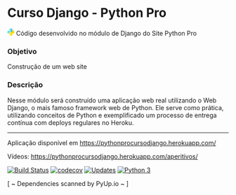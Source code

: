 # Curso Django - Python Pro
![icone python](pypro/base/static/img/python.png) 
Código desenvolvido no módulo de Django do Site Python Pro

### Objetivo
Construção de um web site

### Descrição
Nesse módulo será construído uma aplicação web real utilizando o Web Django, o mais famoso framework web de Python. 
Ele serve como prática, utilizando conceitos de Python e exemplificado um processo de entrega contínua com deploys 
regulares no Heroku.

___

Aplicação disponível em https://pythonprocursodjango.herokuapp.com/

Vídeos: https://pythonprocursodjango.herokuapp.com/aperitivos/

[![Build Status](https://travis-ci.org/marvinsilva/curso-django.svg?branch=master)](https://travis-ci.org/marvinsilva/curso-django)
[![codecov](https://codecov.io/gh/marvinsilva/curso-django/branch/master/graph/badge.svg)](https://codecov.io/gh/marvinsilva/curso-django)
[![Updates](https://pyup.io/repos/github/marvinsilva/curso-django/shield.svg)](https://pyup.io/repos/github/marvinsilva/curso-django/)
[![Python 3](https://pyup.io/repos/github/marvinsilva/curso-django/python-3-shield.svg)](https://pyup.io/repos/github/marvinsilva/curso-django/)


 [ ~ Dependencies scanned by PyUp.io ~ ]
